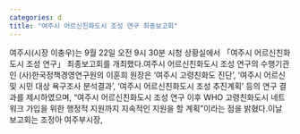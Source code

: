 ```yaml
---
categories: d
title: "여주시 어르신친화도시 조성 연구 최종보고회"
---
```

여주시(시장 이충우)는 9월 22일 오전 9시 30분 시청 상황실에서 「여주시 어르신친화도시 조성 연구」 최종보고회를 개최했다.여주시 어르신친화도시 조성 연구의 수행기관인 (사)한국정책경영연구원의 이훈희 원장은 ‘여주시 고령친화도 진단’, ‘여주시 어르신 및 시민 대상 욕구조사 분석결과’, ‘여주시 어르신친화도시 조성 추진계획’ 등의 연구 결과를 제시하였으며, “여주시 어르신친화도시 조성 연구 이후 WHO 고령친화도시 네트워크 가입을 위한 행정적 지원까지 지속적인 지원을 할 계획”이라는 점을 밝혔다.이날 보고회는 조정아 여주부시장,